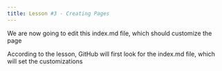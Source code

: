 ```yaml
---
title: Lesson #3 - Creating Pages
---
```


We are now going to edit this index.md file, which should customize the page

According to the lesson, GitHub will first look for the index.md file, which will set the customizations
